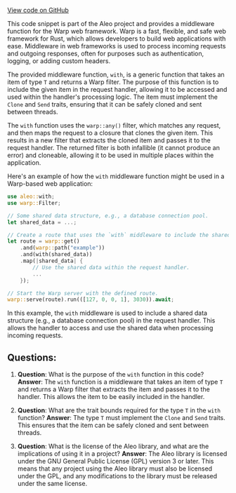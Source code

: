 [View code on GitHub](https://github.com/AleoHQ/aleo/rust/develop/src/helpers/middleware.rs)

This code snippet is part of the Aleo project and provides a middleware function for the Warp web framework. Warp is a fast, flexible, and safe web framework for Rust, which allows developers to build web applications with ease. Middleware in web frameworks is used to process incoming requests and outgoing responses, often for purposes such as authentication, logging, or adding custom headers.

The provided middleware function, `with`, is a generic function that takes an item of type `T` and returns a Warp filter. The purpose of this function is to include the given item in the request handler, allowing it to be accessed and used within the handler's processing logic. The item must implement the `Clone` and `Send` traits, ensuring that it can be safely cloned and sent between threads.

The `with` function uses the `warp::any()` filter, which matches any request, and then maps the request to a closure that clones the given item. This results in a new filter that extracts the cloned item and passes it to the request handler. The returned filter is both infallible (it cannot produce an error) and cloneable, allowing it to be used in multiple places within the application.

Here's an example of how the `with` middleware function might be used in a Warp-based web application:

```rust
use aleo::with;
use warp::Filter;

// Some shared data structure, e.g., a database connection pool.
let shared_data = ...;

// Create a route that uses the `with` middleware to include the shared data.
let route = warp::get()
    .and(warp::path("example"))
    .and(with(shared_data))
    .map(|shared_data| {
        // Use the shared data within the request handler.
        ...
    });

// Start the Warp server with the defined route.
warp::serve(route).run(([127, 0, 0, 1], 3030)).await;
```

In this example, the `with` middleware is used to include a shared data structure (e.g., a database connection pool) in the request handler. This allows the handler to access and use the shared data when processing incoming requests.
## Questions: 
 1. **Question**: What is the purpose of the `with` function in this code?
   **Answer**: The `with` function is a middleware that takes an item of type `T` and returns a Warp filter that extracts the item and passes it to the handler. This allows the item to be easily included in the handler.

2. **Question**: What are the trait bounds required for the type `T` in the `with` function?
   **Answer**: The type `T` must implement the `Clone` and `Send` traits. This ensures that the item can be safely cloned and sent between threads.

3. **Question**: What is the license of the Aleo library, and what are the implications of using it in a project?
   **Answer**: The Aleo library is licensed under the GNU General Public License (GPL) version 3 or later. This means that any project using the Aleo library must also be licensed under the GPL, and any modifications to the library must be released under the same license.